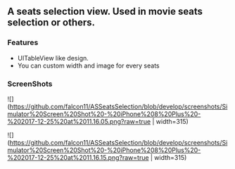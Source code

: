 ## A seats selection view. Used in movie seats selection or others.

### Features
- UITableView like design.
- You can custom width and image for every seats

### ScreenShots

![](https://github.com/falcon11/ASSeatsSelection/blob/develop/screenshots/Simulator%20Screen%20Shot%20-%20iPhone%208%20Plus%20-%202017-12-25%20at%2011.16.05.png?raw=true | width=315)

![](https://github.com/falcon11/ASSeatsSelection/blob/develop/screenshots/Simulator%20Screen%20Shot%20-%20iPhone%208%20Plus%20-%202017-12-25%20at%2011.16.15.png?raw=true | width=315)
